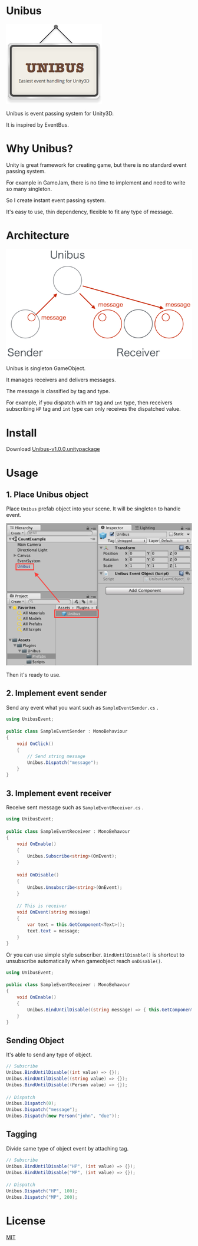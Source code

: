 # Unibus

![Unibus](./art/unibus.png)

Unibus is event passing system for Unity3D.

It is inspired by EventBus.

# Why Unibus?

Unity is great framework for creating game, but there is no standard event passing system.

For example in GameJam, there is no time to implement and need to write so many singleton.

So I create instant event passing system.

It's easy to use, thin dependency, flexible to fit any type of message.

# Architecture

![Unibus](./art/unibus_message_passing.png)

Unibus is singleton GameObject.

It manages receivers and delivers messages. 

The message is classified by tag and type.

For example, if you dispatch with `HP` tag and `int` type, then receivers subscribing `HP` tag and `int` type can only receives the dispatched value.

# Install

Download [Unibus-v1.0.0.unitypackage](https://github.com/mattak/Unibus/releases/download/1.0.0/Unibus-v1.0.0.unitypackage)

# Usage

## 1. Place Unibus object

Place `Unibus` prefab object into your scene.
It will be singleton to handle event.

![Place Unibus prefab](./art/place_unibus_prefab.png)

Then it's ready to use.

## 2. Implement event sender

Send any event what you want such as `SampleEventSender.cs` .

```csharp
using UnibusEvent;

public class SampleEventSender : MonoBehaviour
{
    void OnClick()
    {
        // Send string message
        Unibus.Dispatch("message");
    }
}
```

## 3. Implement event receiver

Receive sent message such as `SampleEventReceiver.cs` .

```csharp
using UnibusEvent;

public class SampleEventReceiver : MonoBehavour
{
    void OnEnable()
    {
        Unibus.Subscribe<string>(OnEvent);
    }

    void OnDisable()
    {
        Unibus.Unsubscribe<string>(OnEvent);
    }

    // This is receiver
    void OnEvent(string message)
    {
        var text = this.GetComponent<Text>();
        text.text = message;
    }
}
```

Or you can use simple style subscriber.
`BindUntilDisable()` is shortcut to unsubscribe automatically when gameobject reach `onDisable()`.

```csharp
using UnibusEvent;

public class SampleEventReceiver : MonoBehavour
{
    void OnEnable()
    {
        Unibus.BindUntilDisable((string message) => { this.GetComponent<Text>().text = message; });
    }
}
```

## Sending Object

It's able to send any type of object.

```csharp
// Subscribe
Unibus.BindUntilDisable((int value) => {});
Unibus.BindUntilDisable((string value) => {});
Unibus.BindUntilDisable((Person value) => {});

// Dispatch
Unibus.Dispatch(0);
Unibus.Dispatch("message");
Unibus.Dispatch(new Person("john", "due"));
```

## Tagging

Divide same type of object event by attaching tag.

```csharp
// Subscribe
Unibus.BindUntilDisable("HP", (int value) => {});
Unibus.BindUntilDisable("MP", (int value) => {});

// Dispatch
Unibus.Dispatch("HP", 100);
Unibus.Dispatch("MP", 200);
```

# License

[MIT](./LICENSE.md)
